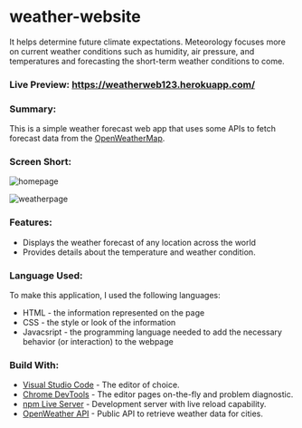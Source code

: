 


# weather-website

It helps determine future climate expectations. Meteorology focuses more on current weather conditions such as humidity, air pressure, and temperatures and forecasting the short-term weather conditions to come.

### Live Preview: https://weatherweb123.herokuapp.com/

### Summary:
This is a simple weather forecast web app that uses some APIs to fetch forecast data from the [OpenWeatherMap](https://openweathermap.org).

### Screen Short:
![homepage](https://user-images.githubusercontent.com/69753273/129140571-b79559f2-b21a-4bae-b109-703a61c013b6.png)

![weatherpage](https://user-images.githubusercontent.com/69753273/129140641-e7093bb4-47d5-4b59-9ed9-defd3e071f90.png)


### Features:
  * Displays the weather forecast of any location across the world
  * Provides details about the temperature and weather condition.

### Language Used:
To make this application, I used the following languages:
  * HTML - the information represented on the page
  * CSS - the style or look of the information
  * Javacsript - the programming language needed to add the necessary behavior (or interaction) to the webpage

### Build With:
- [Visual Studio Code](http://code.visualstudio.com) - The editor of choice.
- [Chrome DevTools](https://developers.google.com/web/tools/chrome-devtools) - The editor pages on-the-fly and problem diagnostic.
- [npm Live Server](https://www.npmjs.com/) - Development server with live reload capability.
- [OpenWeather API](https://openweathermap.org/api) - Public API to retrieve weather data for cities.

